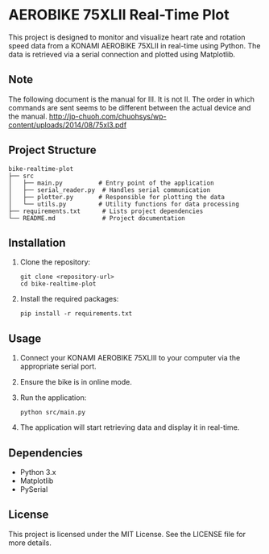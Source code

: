 # AEROBIKE 75XLII Real-Time Plot

This project is designed to monitor and visualize heart rate and rotation speed data from a KONAMI AEROBIKE 75XLII in real-time using Python. The data is retrieved via a serial connection and plotted using Matplotlib.

## Note
The following document is the manual for III. It is not II.
The order in which commands are sent seems to be different between the actual device and the manual.
http://jp-chuoh.com/chuohsys/wp-content/uploads/2014/08/75xl3.pdf

## Project Structure

```
bike-realtime-plot
├── src
│   ├── main.py          # Entry point of the application
│   ├── serial_reader.py  # Handles serial communication
│   ├── plotter.py       # Responsible for plotting the data
│   └── utils.py         # Utility functions for data processing
├── requirements.txt      # Lists project dependencies
└── README.md             # Project documentation
```

## Installation

1. Clone the repository:
   ```
   git clone <repository-url>
   cd bike-realtime-plot
   ```

2. Install the required packages:
   ```
   pip install -r requirements.txt
   ```

## Usage

1. Connect your KONAMI AEROBIKE 75XLIII to your computer via the appropriate serial port.
2. Ensure the bike is in online mode.
3. Run the application:
   ```
   python src/main.py
   ```

4. The application will start retrieving data and display it in real-time.

## Dependencies

- Python 3.x
- Matplotlib
- PySerial

## License

This project is licensed under the MIT License. See the LICENSE file for more details.
